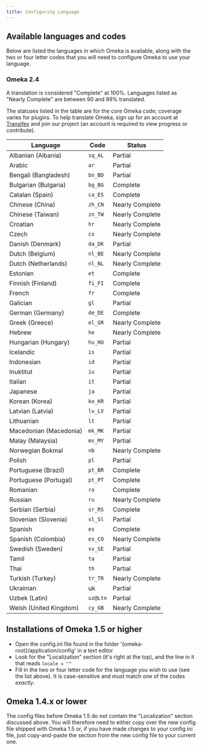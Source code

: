```yaml
---
title: Configuring Language
---
```


Available languages and codes
---------------------------------------------------------------

Below are listed the languages in which Omeka is available, along with the two or four letter codes that you will need to configure Omeka to use your language.

### Omeka 2.4
A translation is considered "Complete" at 100%. Languages listed as "Nearly Complete" are between 90 and 99% translated.

The statuses listed in the table are for the core Omeka code; coverage varies for plugins. To help translate Omeka, sign up for an account at [Transifex](https://www.transifex.com) and join our project (an account is required to view progress or contribute).

Language | Code | Status
---|---|---
Albanian (Albania)| `sq_AL` |Partial
Arabic | `ar` | Partial
Bengali (Bangladesh)| `bn_BD` | Partial
Bulgarian (Bulgaria)| `bg_BG` | Complete
Catalan (Spain)| `ca_ES` | Complete
Chinese (China)| `zh_CN` | Nearly Complete
Chinese (Taiwan)| `zn_TW` |Nearly Complete
Croatian | `hr` | Nearly Complete
Czech | `cs` | Nearly Complete
Danish (Denmark) | `da_DK` | Partial
Dutch (Belgium) | `nl_BE` | Nearly Complete
Dutch (Netherlands) | `nl_NL` | Nearly Complete
Estonian | `et` | Complete
Finnish (Finland) | `fi_FI` | Complete
French | `fr` | Complete
Galician | `gl` | Partial
German (Germany) | `de_DE` | Complete
Greek (Greece) | `el_GR` | Nearly Complete
Hebrew | `he` | Nearly Complete
Hungarian (Hungary) | `hu_HU` | Partial
Icelandic | `is` | Partial
Indonesian | `id` | Partial
Inuktitut | `iu` | Partial
Italian | `it` | Partial
Japanese | `ja` | Partial
Korean (Korea) | `ko_KR` | Partial
Latvian (Latvia) | `lv_LV` | Partial
Lithuanian | `lt` | Partial
Macedonian (Macedonia) | `mk_MK` | Partial
Malay (Malaysia) | `ms_MY` | Partial
Norwegian Bokmal | `nb` | Nearly Complete
Polish | `pl` | Partial
Portuguese (Brazil) | `pt_BR` | Complete
Portuguese (Portugal) | `pt_PT` | Complete
Romanian | `ro` | Complete
Russian | `ru` | Nearly Complete
Serbian (Serbia) | `sr_RS` | Complete
Slovenian (Slovenia) | `sl_Sl` | Partial
Spanish | `es` | Complete
Spanish (Colombia) | `es_CO` | Nearly Complete
Swedish (Sweden) | `sv_SE` | Partial
Tamil | `ta` | Partial
Thai | `th` | Partial
Turkish (Turkey) | `tr_TR` | Nearly Complete
Ukrainian | uk | Partial
Uzbek (Latin) | `uz@Ltn` | Partial
Welsh (United Kingdom) | `cy_GB` | Nearly Complete


Installations of Omeka 1.5 or higher
----------------------------------------------------------
-   Open the config.ini file found in the folder '{omeka-root}/application/config' in a text editor
-   Look for the "Localization" section (it's right at the top), and the line in it that reads `locale = ""`
-   Fill in the two or four letter code for the language you wish to use (see the list above). It is case-sensitive and must match one of the codes *exactly*.

Omeka 1.4.x or lower 
---------------------------------------------------------------
The config files before Omeka 1.5 do not contain the "Localization" section discussed above. You will therefore need to either copy over the new config file shipped with Omeka 1.5 or, if you have made changes to your config.ini file, just copy-and-paste the section from the new config file to your current one.

